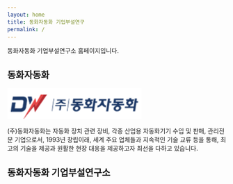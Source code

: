 ```yaml
---
layout: home
title: 동화자동화 기업부설연구
permalink: /
---
```


동화자동화 기업부설연구소 홈페이지입니다.

## 동화자동화

![Dongwha Logo](image/dongwha_logo.png)

(주)동화자동화는 자동화 장치 관련 장비, 각종 산업용 자동화기기 수입 및 판매, 관리전문 기업으로서, 1993년 창립이래, 세계 주요 업체들과 지속적인 기술 교류 등을 통해, 최고의 기술을 제공과 원활한 현장 대응을 제공하고자 최선을 다하고 있습니다.

## 동화자동화 기업부설연구소
